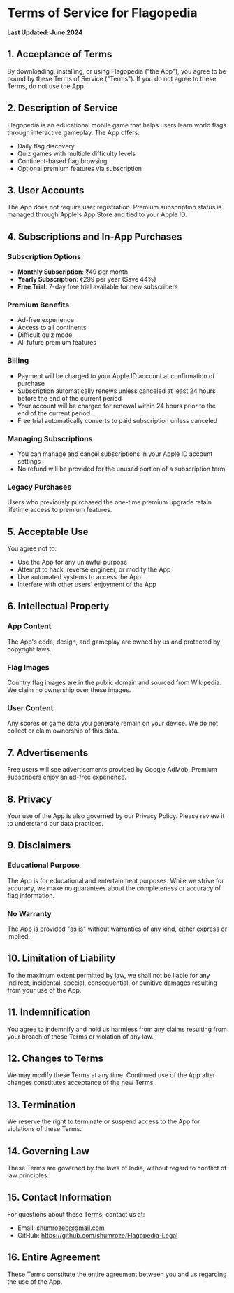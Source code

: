 # Terms of Service for Flagopedia

**Last Updated: June 2024**

## 1. Acceptance of Terms

By downloading, installing, or using Flagopedia ("the App"), you agree to be bound by these Terms of Service ("Terms"). If you do not agree to these Terms, do not use the App.

## 2. Description of Service

Flagopedia is an educational mobile game that helps users learn world flags through interactive gameplay. The App offers:
- Daily flag discovery
- Quiz games with multiple difficulty levels
- Continent-based flag browsing
- Optional premium features via subscription

## 3. User Accounts

The App does not require user registration. Premium subscription status is managed through Apple's App Store and tied to your Apple ID.

## 4. Subscriptions and In-App Purchases

### Subscription Options
- **Monthly Subscription**: ₹49 per month
- **Yearly Subscription**: ₹299 per year (Save 44%)
- **Free Trial**: 7-day free trial available for new subscribers

### Premium Benefits
- Ad-free experience
- Access to all continents
- Difficult quiz mode
- All future premium features

### Billing
- Payment will be charged to your Apple ID account at confirmation of purchase
- Subscription automatically renews unless canceled at least 24 hours before the end of the current period
- Your account will be charged for renewal within 24 hours prior to the end of the current period
- Free trial automatically converts to paid subscription unless canceled

### Managing Subscriptions
- You can manage and cancel subscriptions in your Apple ID account settings
- No refund will be provided for the unused portion of a subscription term

### Legacy Purchases
Users who previously purchased the one-time premium upgrade retain lifetime access to premium features.

## 5. Acceptable Use

You agree not to:
- Use the App for any unlawful purpose
- Attempt to hack, reverse engineer, or modify the App
- Use automated systems to access the App
- Interfere with other users' enjoyment of the App

## 6. Intellectual Property

### App Content
The App's code, design, and gameplay are owned by us and protected by copyright laws.

### Flag Images
Country flag images are in the public domain and sourced from Wikipedia. We claim no ownership over these images.

### User Content
Any scores or game data you generate remain on your device. We do not collect or claim ownership of this data.

## 7. Advertisements

Free users will see advertisements provided by Google AdMob. Premium subscribers enjoy an ad-free experience.

## 8. Privacy

Your use of the App is also governed by our Privacy Policy. Please review it to understand our data practices.

## 9. Disclaimers

### Educational Purpose
The App is for educational and entertainment purposes. While we strive for accuracy, we make no guarantees about the completeness or accuracy of flag information.

### No Warranty
The App is provided "as is" without warranties of any kind, either express or implied.

## 10. Limitation of Liability

To the maximum extent permitted by law, we shall not be liable for any indirect, incidental, special, consequential, or punitive damages resulting from your use of the App.

## 11. Indemnification

You agree to indemnify and hold us harmless from any claims resulting from your breach of these Terms or violation of any law.

## 12. Changes to Terms

We may modify these Terms at any time. Continued use of the App after changes constitutes acceptance of the new Terms.

## 13. Termination

We reserve the right to terminate or suspend access to the App for violations of these Terms.

## 14. Governing Law

These Terms are governed by the laws of India, without regard to conflict of law principles.

## 15. Contact Information

For questions about these Terms, contact us at:
- Email: shumrozeb@gmail.com
- GitHub: https://github.com/shumroze/Flagopedia-Legal

## 16. Entire Agreement

These Terms constitute the entire agreement between you and us regarding the use of the App. 